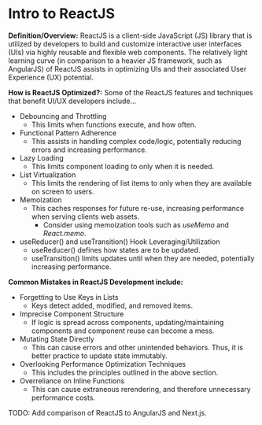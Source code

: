 # Intro to ReactJS

**Definition/Overview:** ReactJS is a client-side JavaScript (JS) library that is utilized by developers to build and customize interactive user interfaces (UIs) via highly reusable and flexible web components. The relatively light learning curve (in comparison to a heavier JS framework, such as AngularJS) of ReactJS assists in optimizing UIs and their associated User Experience (UX) potential.

**How is ReactJS Optimized?:** Some of the ReactJS features and techniques that benefit UI/UX developers include...
  
* Debouncing and Throttling
  + This limits when functions execute, and how often.
* Functional Pattern Adherence
  + This assists in handling complex code/logic, potentially reducing errors and increasing performance.
* Lazy Loading
  + This limits component loading to only when it is needed.
* List Virtualization
  + This limits the rendering of list items to only when they are available on screen to users.
* Memoization
  + This caches responses for future re-use, increasing performance when serving clients web assets.
    - Consider using memoization tools such as *useMemo* and *React.memo*.
* useReducer() and useTransition() Hook Leveraging/Utilization
  + useReducer() defines how states are to be updated.
  + useTransition() limits updates until when they are needed, potentially increasing performance.

**Common Mistakes in ReactJS Development include:**  
* Forgetting to Use Keys in Lists
  + Keys detect added, modified, and removed items.
* Imprecise Component Structure
  + If logic is spread across components, updating/maintaining components and component reuse can become a mess. 
* Mutating State Directly
  + This can cause errors and other unintended behaviors. Thus, it is better practice to update state immutably.
* Overlooking Performance Optimization Techniques
  + This includes the principles outlined in the above section.
* Overreliance on Inline Functions
  + This can cause extraneous rerendering, and therefore unnecessary performance costs.

TODO: Add comparison of ReactJS to AngularJS and Next.js.

